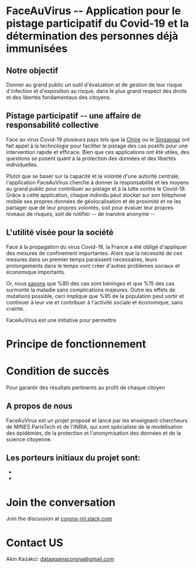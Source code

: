 # FaceAuVirus -- Application pour le pistage participatif du Covid-19 et la détermination des personnes déjà immunisées

## Notre objectif
Donner au grand public un outil d'évaluation et de gestion de leur risque d'infection et d'exposition au risque, dans le plus grand respect des droits et des libertés fondamentaux des citoyens.

## Pistage participatif -- une affaire de responsabilité collective
Face au virus Covid-19 plusieurs pays tels que la [Chine](https://www.futura-sciences.com/tech/actualites/technologie-chine-debauche-technologies-faire-face-epidemie-coronavirus-79629/) ou le [Singapour](https://www.tech.gov.sg/media/technews/tracetogether-behind-the-scenes-look-at-its-development-process) ont fait appel à la technologie pour faciliter le pistage des cas postifs pour une intervention rapide et efficace. Bien que ces applications ont été utiles, des questions se posent quant à la protection des données et des libertés individuelles.

Plutot que se baser sur la capacité et la volonté d'une autorité centrale, l'application FaceAuVirus cherche à donner la responsabilité et les moyens au grand public pour contribuer au pistage et à la lutte contre le Covid-19. Grâce à cette application, chaque individu peut stocker sur son téléphone mobile ses propres données de géolocalisation et de proximité et ne les partager que de leur propres volontés, soit pour évaluer leur propres niveaux de risques, soit de notifier -- de manière anonyme --

## L'utilité visée pour la société 
Face à la propagation du virus Covid-19, la France a été obligé d'appliquer des mesures de confinement importantes. Alors que  la nécessité de ces mesures dans un premier temps paraissent nécessaires, leurs prolongements dans le temps vont créer d'autres problèmes sociaux et économique importants. 

Or, nous [savons](https://www.who.int/docs/default-source/coronaviruse/situation-reports/20200306-sitrep-46-covid-19.pdf?sfvrsn=96b04adf_2) que %80 des cas sont béninges et que %15 des cas surmonte la maladie sans complications majeures. Outre les effets de mutations possible, ceci implique que %95 de la population peut sortir et continuer à leur vie et contribuer à l'activité sociale et économique, sans crainte.

FaceAuVirus est une initiative pour permettre 



# Principe de fonctionnement

# Condition de succès
Pour garantir des résultats pertinents au profit de chaque citoyen

## A propos de nous
FaceAuVirus est un projet proposé et lancé par les enseignant-chercheurs de MINES ParisTech et de l'INRIA, qui sont spécialiste de la modélisation des épidémies, de la protection et l'anonymisation des données et de la science citoyenne.

Les porteurs initiaux du projet sont:
-
-
-






# Join the conversation
Join the discussion at [corona-ml.slack.com](corona-ml.slack.com)

# Contact US
Akin Kazakci: [dataagainscorona@gmail.com](dataagainstcorona@gmail.com)
